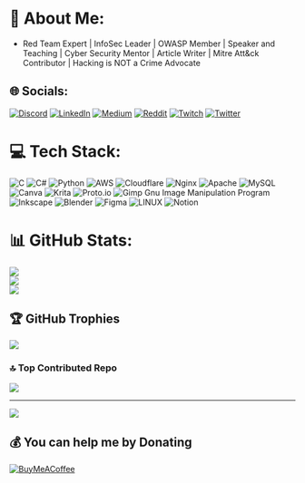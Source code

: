 # 💫 About Me:


- Red Team Expert | InfoSec Leader | OWASP Member | Speaker and Teaching | Cyber Security Mentor | Article Writer | Mitre Att&ck Contributor | Hacking is NOT a Crime Advocate


## 🌐 Socials:
[![Discord](https://img.shields.io/badge/Discord-%237289DA.svg?logo=discord&logoColor=white)](https://discord.gg/cobra0x011) [![LinkedIn](https://img.shields.io/badge/LinkedIn-%230077B5.svg?logo=linkedin&logoColor=white)](https://linkedin.com/in/mohamed-mansour-27b20a214) [![Medium](https://img.shields.io/badge/Medium-12100E?logo=medium&logoColor=white)](https://medium.com/@fahdmansour77) [![Reddit](https://img.shields.io/badge/Reddit-%23FF4500.svg?logo=Reddit&logoColor=white)](https://reddit.com/user/g0dofn0ne) [![Twitch](https://img.shields.io/badge/Twitch-%239146FF.svg?logo=Twitch&logoColor=white)](https://twitch.tv/fahd0x011) [![Twitter](https://img.shields.io/badge/Twitter-%231DA1F2.svg?logo=Twitter&logoColor=white)](https://twitter.com/cobra0x011) 

# 💻 Tech Stack:
![C](https://img.shields.io/badge/c-%2300599C.svg?style=for-the-badge&logo=c&logoColor=white) ![C#](https://img.shields.io/badge/c%23-%23239120.svg?style=for-the-badge&logo=c-sharp&logoColor=white) ![Python](https://img.shields.io/badge/python-3670A0?style=for-the-badge&logo=python&logoColor=ffdd54) ![AWS](https://img.shields.io/badge/AWS-%23FF9900.svg?style=for-the-badge&logo=amazon-aws&logoColor=white) ![Cloudflare](https://img.shields.io/badge/Cloudflare-F38020?style=for-the-badge&logo=Cloudflare&logoColor=white) ![Nginx](https://img.shields.io/badge/nginx-%23009639.svg?style=for-the-badge&logo=nginx&logoColor=white) ![Apache](https://img.shields.io/badge/apache-%23D42029.svg?style=for-the-badge&logo=apache&logoColor=white) ![MySQL](https://img.shields.io/badge/mysql-%2300f.svg?style=for-the-badge&logo=mysql&logoColor=white) ![Canva](https://img.shields.io/badge/Canva-%2300C4CC.svg?style=for-the-badge&logo=Canva&logoColor=white) ![Krita](https://img.shields.io/badge/Krita-203759?style=for-the-badge&logo=krita&logoColor=EEF37B) ![Proto.io](https://img.shields.io/badge/Proto.io-161637?style=for-the-badge&logo=proto.io&logoColor=00e5ff) ![Gimp Gnu Image Manipulation Program](https://img.shields.io/badge/Gimp-657D8B?style=for-the-badge&logo=gimp&logoColor=FFFFFF) ![Inkscape](https://img.shields.io/badge/Inkscape-e0e0e0?style=for-the-badge&logo=inkscape&logoColor=080A13) ![Blender](https://img.shields.io/badge/blender-%23F5792A.svg?style=for-the-badge&logo=blender&logoColor=white) 	![Figma](https://img.shields.io/badge/figma-%23F24E1E.svg?style=for-the-badge&logo=figma&logoColor=white) ![LINUX](https://img.shields.io/badge/Linux-FCC624?style=for-the-badge&logo=linux&logoColor=black) ![Notion](https://img.shields.io/badge/Notion-%23000000.svg?style=for-the-badge&logo=notion&logoColor=white)
# 📊 GitHub Stats:
![](https://github-readme-stats.vercel.app/api?username=Cobrax011&theme=dark&hide_border=false&include_all_commits=false&count_private=false)<br/>
![](https://github-readme-streak-stats.herokuapp.com/?user=Cobrax011&theme=dark&hide_border=false)<br/>
![](https://github-readme-stats.vercel.app/api/top-langs/?username=Cobrax011&theme=dark&hide_border=false&include_all_commits=false&count_private=false&layout=compact)

## 🏆 GitHub Trophies
![](https://github-profile-trophy.vercel.app/?username=Cobrax011&theme=radical&no-frame=false&no-bg=true&margin-w=4)

### 🔝 Top Contributed Repo
![](https://github-contributor-stats.vercel.app/api?username=Cobrax011&limit=5&theme=dark&combine_all_yearly_contributions=true)

---
[![](https://visitcount.itsvg.in/api?id=Cobrax011&icon=0&color=0)](https://visitcount.itsvg.in)

  ## 💰 You can help me by Donating
  [![BuyMeACoffee](https://img.shields.io/badge/Buy%20Me%20a%20Coffee-ffdd00?style=for-the-badge&logo=buy-me-a-coffee&logoColor=black)](https://buymeacoffee.com/buymeacoffee.com/cobra0x011                ) 

  
<!-- Proudly created with GPRM ( https://gprm.itsvg.in ) -->
